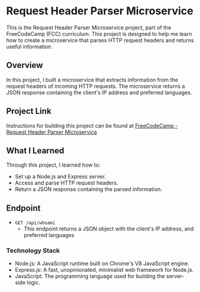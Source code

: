 # Request Header Parser Microservice

This is the Request Header Parser Microservice project, part of the FreeCodeCamp (FCC) curriculum. This project is designed to help me learn how to create a microservice that parses HTTP request headers and returns useful information.

## Overview

In this project, I built a microservice that extracts information from the request headers of incoming HTTP requests. The microservice returns a JSON response containing the client's IP address and preferred languages.

## Project Link

Instructions for building this project can be found at [FreeCodeCamp - Request Header Parser Microservice](https://www.freecodecamp.org/learn/apis-and-microservices/apis-and-microservices-projects/request-header-parser-microservice)

## What I Learned

Through this project, I learned how to:

- Set up a Node.js and Express server.
- Access and parse HTTP request headers.
- Return a JSON response containing the parsed information.

## Endpoint

- `GET /api/whoami`
  - This endpoint returns a JSON object with the client's IP address, and preferred languages
  
### Technology Stack
- Node.js: A JavaScript runtime built on Chrome's V8 JavaScript engine.
- Express.js: A fast, unopinionated, minimalist web framework for Node.js.
- JavaScript: The programming language used for building the server-side logic.
